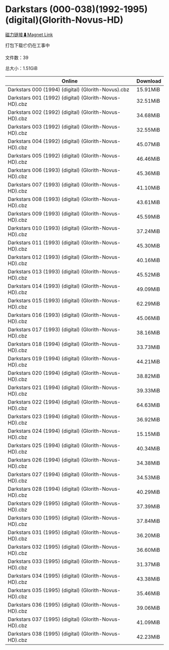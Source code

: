 # Darkstars (000-038)(1992-1995)(digital)(Glorith-Novus-HD)

[磁力链接⬇Magnet Link](magnet:?xt=urn:btih:ba56400db09ffd220f5a6fc77467c9f72914d60f&dn=Darkstars%20%28000-038%29%281992-1995%29%28digital%29%28Glorith-Novus-HD%29)

打包下载📦仍在工事中

文件数：39

总大小：1.51GiB

Online | Download
--- | ---
Darkstars 000 (1994) (digital) (Glorith-Novus).cbz | 15.91MiB
Darkstars 001 (1992) (digital) (Glorith-Novus-HD).cbz | 32.51MiB
Darkstars 002 (1992) (digital) (Glorith-Novus-HD).cbz | 34.68MiB
Darkstars 003 (1992) (digital) (Glorith-Novus-HD).cbz | 32.55MiB
Darkstars 004 (1992) (digital) (Glorith-Novus-HD).cbz | 45.07MiB
Darkstars 005 (1992) (digital) (Glorith-Novus-HD).cbz | 46.46MiB
Darkstars 006 (1993) (digital) (Glorith-Novus-HD).cbz | 45.36MiB
Darkstars 007 (1993) (digital) (Glorith-Novus-HD).cbz | 41.10MiB
Darkstars 008 (1993) (digital) (Glorith-Novus-HD).cbz | 43.61MiB
Darkstars 009 (1993) (digital) (Glorith-Novus-HD).cbz | 45.59MiB
Darkstars 010 (1993) (digital) (Glorith-Novus-HD).cbz | 37.24MiB
Darkstars 011 (1993) (digital) (Glorith-Novus-HD).cbz | 45.30MiB
Darkstars 012 (1993) (digital) (Glorith-Novus-HD).cbz | 40.16MiB
Darkstars 013 (1993) (digital) (Glorith-Novus-HD).cbz | 45.52MiB
Darkstars 014 (1993) (digital) (Glorith-Novus-HD).cbz | 49.09MiB
Darkstars 015 (1993) (digital) (Glorith-Novus-HD).cbz | 62.29MiB
Darkstars 016 (1993) (digital) (Glorith-Novus-HD).cbz | 45.06MiB
Darkstars 017 (1993) (digital) (Glorith-Novus-HD).cbz | 38.16MiB
Darkstars 018 (1994) (digital) (Glorith-Novus-HD).cbz | 33.73MiB
Darkstars 019 (1994) (digital) (Glorith-Novus-HD).cbz | 44.21MiB
Darkstars 020 (1994) (digital) (Glorith-Novus-HD).cbz | 38.82MiB
Darkstars 021 (1994) (digital) (Glorith-Novus-HD).cbz | 39.33MiB
Darkstars 022 (1994) (digital) (Glorith-Novus-HD).cbz | 64.63MiB
Darkstars 023 (1994) (digital) (Glorith-Novus-HD).cbz | 36.92MiB
Darkstars 024 (1994) (digital) (Glorith-Novus-HD).cbz | 15.15MiB
Darkstars 025 (1994) (digital) (Glorith-Novus-HD).cbz | 40.34MiB
Darkstars 026 (1994) (digital) (Glorith-Novus-HD).cbz | 34.38MiB
Darkstars 027 (1994) (digital) (Glorith-Novus-HD).cbz | 34.53MiB
Darkstars 028 (1994) (digital) (Glorith-Novus-HD).cbz | 40.29MiB
Darkstars 029 (1995) (digital) (Glorith-Novus-HD).cbz | 37.39MiB
Darkstars 030 (1995) (digital) (Glorith-Novus-HD).cbz | 37.84MiB
Darkstars 031 (1995) (digital) (Glorith-Novus-HD).cbz | 36.20MiB
Darkstars 032 (1995) (digital) (Glorith-Novus-HD).cbz | 36.60MiB
Darkstars 033 (1995) (digital) (Glorith-Novus-HD).cbz | 31.37MiB
Darkstars 034 (1995) (digital) (Glorith-Novus-HD).cbz | 43.38MiB
Darkstars 035 (1995) (digital) (Glorith-Novus-HD).cbz | 35.46MiB
Darkstars 036 (1995) (digital) (Glorith-Novus-HD).cbz | 39.06MiB
Darkstars 037 (1995) (digital) (Glorith-Novus-HD).cbz | 41.09MiB
Darkstars 038 (1995) (digital) (Glorith-Novus-HD).cbz | 42.23MiB